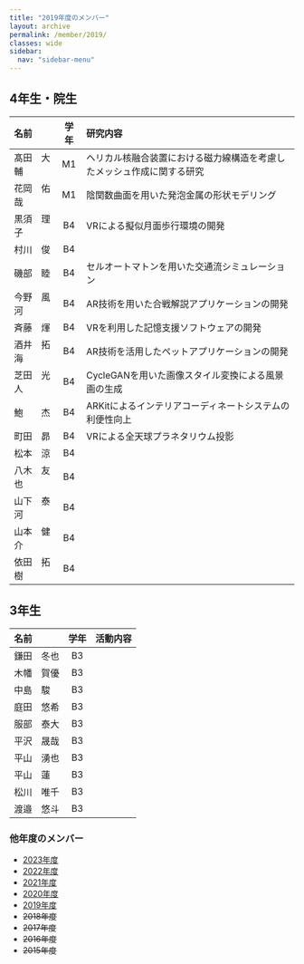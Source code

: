 ```yaml
---
title: "2019年度のメンバー"
layout: archive
permalink: /member/2019/
classes: wide
sidebar:
  nav: "sidebar-menu"
---
```


## 4年生・院生

| 名前       | 学年  | 研究内容                                                               |
| :--------- | :---: | :--------------------------------------------------------------------- |
| 髙田　大輔 |  M1   | ヘリカル核融合装置における磁力線構造を考慮したメッシュ作成に関する研究 |
| 花岡　佑哉 |  M1   | 陰関数曲面を用いた発泡金属の形状モデリング                             |
| 黒須　理子 |  B4   | VRによる擬似月面歩行環境の開発                                         |
| 村川　俊   |  B4   |                                                                        |
| 磯部　睦   |  B4   | セルオートマトンを用いた交通流シミュレーション                         |
| 今野　風河 |  B4   | AR技術を用いた合戦解説アプリケーションの開発                           |
| 斉藤　煇   |  B4   | VRを利用した記憶支援ソフトウェアの開発                                 |
| 酒井　拓海 |  B4   | AR技術を活用したペットアプリケーションの開発                           |
| 芝田　光人 |  B4   | CycleGANを用いた画像スタイル変換による風景画の生成                     |
| 鮑　　杰   |  B4   | ARKitによるインテリアコーディネートシステムの利便性向上                |
| 町田　昴   |  B4   | VRによる全天球プラネタリウム投影                                       |
| 松本　涼   |  B4   |                                                                        |
| 八木　友也 |  B4   |                                                                        |
| 山下　泰河 |  B4   |                                                                        |
| 山本　健介 |  B4   |                                                                        |
| 依田　拓樹 |  B4   |                                                                        |


## 3年生

| 名前       | 学年  | 活動内容 |
| :--------- | :---: | :------- |
| 鎌田　冬也 |  B3   |          |
| 木幡　賀優 |  B3   |          |
| 中島　駿   |  B3   |          |
| 庭田　悠希 |  B3   |          |
| 服部　泰大 |  B3   |          |
| 平沢　晟哉 |  B3   |          |
| 平山　湧也 |  B3   |          |
| 平山　蓮   |  B3   |          |
| 松川　唯千 |  B3   |          |
| 渡邉　悠斗 |  B3   |          |

### 他年度のメンバー
- [2023年度](/member/2023/)
- [2022年度](/member/2022/)
- [2021年度](/member/2021/)
- [2020年度](/member/2020/)
- [2019年度](/member/2019/)
- ~~2018年度~~
- ~~2017年度~~
- ~~2016年度~~
- ~~2015年度~~